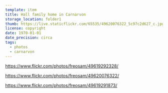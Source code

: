 ```yaml
---
template: item
title: Hall family home in Carnarvon
storage_location: folder1
thumb: https://live.staticflickr.com/65535/49620076322_5c97c2d627_c.jpg
license: copyright
date: 1970-01-01
date_precision: circa
tags:
  - photos
  - carnarvon
---
```


https://www.flickr.com/photos/freosam/49619292328/

https://www.flickr.com/photos/freosam/49620076322/

https://www.flickr.com/photos/freosam/49619291873/
